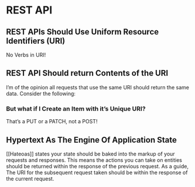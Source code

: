 # REST API

## REST APIs Should Use Uniform Resource Identifiers (URI)

No Verbs in URI!

## REST API Should return Contents of the URI

I’m of the opinion all requests that use the same URI should return the same data. Consider the following:

### But what if I Create an Item with it’s Unique URI?

That’s a PUT or a PATCH, not a POST!

## Hypertext As The Engine Of Application State

[[Hateoas]] states your state should be baked into the markup of your requests and responses. This means the actions you can take on entities should be returned within the response of the previous request. As a guide, The  URI for the subsequent request taken should be within the response of the current request.
